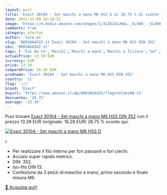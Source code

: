 ```yaml
---
layout: post
title: 'Exact 30104 - Set maschi a mano M6 HSS D al 26.75 % di sconto'
date: 2021-12-09 19:18:51
image: 'https://m.media-amazon.com/images/I/41Z633uJWaL._SL500_._SL400_.jpg'
comments: true
category: ofertas
author: 'tole.es'
slug: 'B003A64SGI-it Exact 30104 - Set maschi a mano M6 HSS DIN 352'
sku: 'B003A64SGI-it'
tags: [ 'Fai da te','Maschi','Maschi a mano','Maschi e filiere','Set','Utensili a mano','Utensili elettrici e a mano','exact', ]
actualPrice: 13.39 EUR
currency: EUR
price: 13.39
comparePrice: 18.28 EUR
prodname: 'Exact 30104 - Set maschi a mano M6 HSS DIN 352'
country: 'it'
flag: '🇮🇹'
brand: 'Exact'
buyurl: 'https://www.amazon.it/dp/B003A64SGI/?tag=tolees00-21'
descuento: '26.75'
average: '13.39'
---
```


Puoi trovare [Exact 30104 - Set maschi a mano M6 HSS DIN 352](https://www.amazon.it/dp/B003A64SGI/?tag=tolees00-21) con il prezzo 13.39 EUR (originale: 18.28 EUR) 26.75 % sconto qui:

[![Exact 30104 - Set maschi a mano M6 HSS D](https://m.media-amazon.com/images/I/41Z633uJWaL._SL500_._SL400_.jpg)](https://www.amazon.it/dp/B003A64SGI/?tag=tolees00-21)

ℹ️:

- Per realizzare il filo interno per fori passanti e fori ciechi.
- Acciaio super rapido metrico.
- DIN: 352.
- Iso-filo DIN 13.
- Confezione da 3 pezzi di:maschio a mano, primo secondo e finale misura M6.

[🛒 Acquista qui!!](https://www.amazon.it/dp/B003A64SGI/?tag=tolees00-21)
